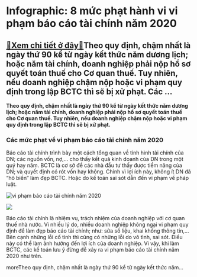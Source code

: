 Infographic: 8 mức phạt hành vi vi phạm báo cáo tài chính năm 2020
==================================================================

[:gift:Xem chi tiết ở đây:gift:](https://hddtvn.com/infographic-8-muc-phat-hanh-vi-vi-pham-bao-cao-tai-chinh-nam-2020/)Theo quy định, chậm nhất là ngày thứ 90 kể từ ngày kết thức năm dương lịch; hoặc năm tài chính, doanh nghiệp phải nộp hồ sơ quyết toán thuế cho Cơ quan thuế. Tuy nhiên, nếu doanh nghiệp chậm nộp hoặc vi phạm quy định trong lập BCTC thì sẽ bị xử phạt. Các …
----------------------------------------------------------------------------------------------------------------------------------------------------------------------------------------------------------------------------------------------------------------

**Theo quy định, chậm nhất là ngày thứ 90 kể từ ngày kết thức năm dương lịch; hoặc năm tài chính, doanh nghiệp phải nộp hồ sơ quyết toán thuế cho Cơ quan thuế. Tuy nhiên, nếu doanh nghiệp chậm nộp hoặc vi phạm quy định trong lập BCTC thì sẽ bị xử phạt.** 


### Các mức phạt về vi phạm báo cáo tài chính năm 2020


Báo cáo tài chính trình bày một cách tổng quan về tình hình tài chính của DN; các nguồn vốn, nợ,… cho thấy kết quả kinh doanh của DN trong một quý hay năm. BCTC là cơ sở để các nhà đầu tư thấy được tiềm năng của DN; và quyết định có rót vốn hay không. Chính vì lợi ích này, không ít DN đã “hô biến” làm đẹp BCTC. Hoặc do kế toán sai sót dẫn đến vi phạm về pháp luật.


![vi phạm báo cáo tài chính năm 2020](https://hddtvn.com/wp-content/uploads/2021/01/44V1n48.png)


![](https://hddtvn.com/wp-content/uploads/2021/01/sHZTqkX.png)


Báo cáo tài chính là nhiệm vụ, trách nhiệm của doanh nghiệp với cơ quan thuế nhà nước. Vì nhiều lý do, nhiều doanh nghiệp không ngại vi phạm quy định để làm đẹp báo cáo tài chính; như: sửa số liệu, khai khống thông tin,… Bên cạnh những lỗi cố tình thì cũng có những lỗi do vô tình, sai sót. Điều này có thể làm ảnh hưởng đến lợi ích của doanh nghiệp. Vì vậy, khi làm BCTC, các kế toán lưu ý đừng để xảy ra vi phạm báo cáo tài chính năm 2020 như trên.



moreTheo quy định, chậm nhất là ngày thứ 90 kể từ ngày kết thức năm…

